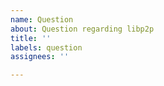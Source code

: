 ```yaml
---
name: Question
about: Question regarding libp2p
title: ''
labels: question
assignees: ''

---
```



